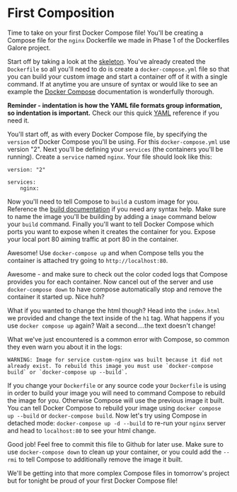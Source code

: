 # First Composition

Time to take on your first Docker Compose file! You'll be creating a Compose file for the `nginx` Dockerfile we made in Phase 1 of the Dockerfiles Galore project. 


Start off by taking a look at the [skeleton][skeleton]. You've already created the `Dockerfile` so all you'll need to do is create a `docker-compose.yml` file so that you can build your custom image and start a container off of it with a single command. If at anytime you are unsure of syntax or would like to see an example the [Docker Compose][docs] documentation is wonderfully thorough. 

**Reminder - indentation is how the YAML file formats group information, so indentation is important.** Check our this quick [YAML][yaml] reference if you need it.

You'll start off, as with every Docker Compose file, by specifying the `version` of Docker Compose you'll be using. For this `docker-compose.yml` use version "2". Next you'll be defining your `services` (the containers you'll be running). Create a `service` named `nginx`. Your file should look like this:

```
version: "2"

services:
    nginx:
```

Now you'll need to tell Compose to `build` a custom image for you. Reference the [build documentation][build-docs] if you need any syntax help. Make sure to name the image you'll be building by adding a `image` command below your `build` command.  Finally you'll want to tell Docker Compose which ports you want to expose when it creates the container for you. Expose your local port 80 aiming traffic at port 80 in the container. 

Awesome! Use `docker-compose up` and when Compose tells you the container is attached try going to `http://localhost:80`. 

Awesome - and make sure to check out the color coded logs that Compose provides you for each container. Now cancel out of the server and use `docker-compose down` to have compose automatically stop and remove the container it started up. Nice huh?

What if you wanted to change the html though? Head into the `index.html` we provided and change the text inside of the `h1` tag. What happens if you use `docker compose up` again? Wait a second....the text doesn't change!

What we've just encountered is a common error with Compose, so common they even warn you about it in the logs:

```
WARNING: Image for service custom-nginx was built because it did not already exist. To rebuild this image you must use `docker-compose build` or `docker-compose up --build`.
```

If you change your `Dockerfile` or any source code your `Dockerfile` is using in order to build your image you will need to command Compose to rebuild the image for you. Otherwise Compose will use the previous image it built. You can tell Docker Compose to rebuild your image using `docker compose up --build` or `docker-compose build`. Now let's try using Compose in detached mode: `docker-compose up -d --build` to re-run your `nginx` server and head to `localhost:80` to see your html change.

Good job! Feel free to commit this file to Github for later use. Make sure to use `docker-compose down` to clean up your container, or you could add the `--rmi` to tell Compose to additionally remove the image it built. 

We'll be getting into that more complex Compose files in tomorrow's project but for tonight be proud of your first Docker Compose file!

[build-docs]: https://docs.docker.com/compose/compose-file/#build
[yaml]: https://learnxinyminutes.com/docs/yaml/

[docs]: https://docs.docker.com/compose/compose-file/


[skeleton]: https://assets.aaonline.io/Docker/homeworks/first_composition/skeleton.zip

